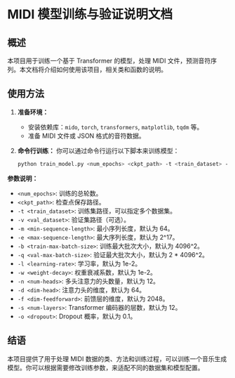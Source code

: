# MIDI 模型训练与验证说明文档

## 概述
本项目用于训练一个基于 Transformer 的模型，处理 MIDI 文件，预测音符序列。本文档将介绍如何使用该项目，相关类和函数的说明。

## 使用方法

1. **准备环境：**
   - 安装依赖库：`mido`, `torch`, `transformers`, `matplotlib`, `tqdm` 等。
   - 准备 MIDI 文件或 JSON 格式的音符数据。

2. **命令行训练：**
   你可以通过命令行运行以下脚本来训练模型：

   ```bash
   python train_model.py <num_epochs> <ckpt_path> -t <train_dataset> -v <val_dataset>
   ```

**参数说明：**

* `<num_epochs>`: 训练的总轮数。
* `<ckpt_path>`: 检查点保存路径。
* `-t <train_dataset>`: 训练集路径，可以指定多个数据集。
* `-v <val_dataset>`: 验证集路径（可选）。
* `-m <min-sequence-length>`: 最小序列长度，默认为 64。
* `-e <max-sequence-length>`: 最大序列长度，默认为 2^17。
* `-b <train-max-batch-size>`: 训练最大批次大小，默认为 4096^2。
* `-q <val-max-batch-size>`: 验证最大批次大小，默认为 2 \* 4096^2。
* `-l <learning-rate>`: 学习率，默认为 1e-2。
* `-w <weight-decay>`: 权重衰减系数，默认为 1e-2。
* `-n <num-heads>`: 多头注意力的头数量，默认为 12。
* `-d <dim-head>`: 注意力头的维度，默认为 64。
* `-f <dim-feedforward>`: 前馈层的维度，默认为 2048。
* `-s <num-layers>`: Transformer 编码器的层数，默认为 12。
* `-o <dropout>`: Dropout 概率，默认为 0.1。

## 结语

本项目提供了用于处理 MIDI 数据的类、方法和训练过程，可以训练一个音乐生成模型。你可以根据需要修改训练参数，来适配不同的数据集和模型配置。

